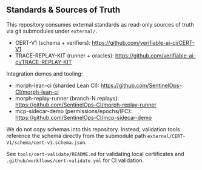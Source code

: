 ## Standards & Sources of Truth

This repository consumes external standards as read-only sources of truth via git submodules under `external/`.

- CERT-V1 (schema + verifiers): https://github.com/verifiable-ai-ci/CERT-V1
- TRACE-REPLAY-KIT (runner + oracles): https://github.com/verifiable-ai-ci/TRACE-REPLAY-KIT

Integration demos and tooling:
- morph-lean-ci (sharded Lean CI): https://github.com/SentinelOps-CI/morph-lean-ci
- morph-replay-runner (branch-N replays): https://github.com/SentinelOps-CI/morph-replay-runner
- mcp-sidecar-demo (permissions/epochs/IFC): https://github.com/SentinelOps-CI/mcp-sidecar-demo

We do not copy schemas into this repository. Instead, validation tools reference the schema directly from the submodule path `external/CERT-V1/schema/cert-v1.schema.json`.

See `tools/cert-validate/README.md` for validating local certificates and `.github/workflows/cert-validate.yml` for CI validation.


